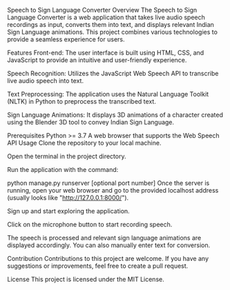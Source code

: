 Speech to Sign Language Converter
Overview
The Speech to Sign Language Converter is a web application that takes live audio speech recordings as input, converts them into text, and displays relevant Indian Sign Language animations. This project combines various technologies to provide a seamless experience for users.

Features
Front-end: The user interface is built using HTML, CSS, and JavaScript to provide an intuitive and user-friendly experience.

Speech Recognition: Utilizes the JavaScript Web Speech API to transcribe live audio speech into text.

Text Preprocessing: The application uses the Natural Language Toolkit (NLTK) in Python to preprocess the transcribed text.

Sign Language Animations: It displays 3D animations of a character created using the Blender 3D tool to convey Indian Sign Language.

Prerequisites
Python >= 3.7
A web browser that supports the Web Speech API
Usage
Clone the repository to your local machine.

Open the terminal in the project directory.

Run the application with the command:

python manage.py runserver [optional port number]
Once the server is running, open your web browser and go to the provided localhost address (usually looks like "http://127.0.0.1:8000/").

Sign up and start exploring the application.

Click on the microphone button to start recording speech.

The speech is processed and relevant sign language animations are displayed accordingly. You can also manually enter text for conversion.

Contribution
Contributions to this project are welcome. If you have any suggestions or improvements, feel free to create a pull request.

License
This project is licensed under the MIT License.
